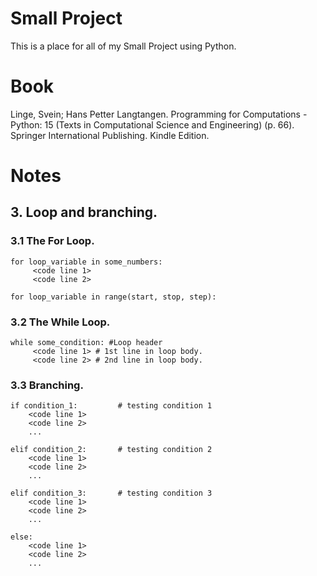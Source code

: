 # Small Project
This is a place for all of my Small Project using Python.

# Book
Linge, Svein; Hans Petter Langtangen. Programming for Computations - Python: 15 (Texts in Computational Science and Engineering) (p. 66). Springer International Publishing. Kindle Edition.

# Notes
## 3. Loop and branching.
### 3.1 The For Loop.
```
for loop_variable in some_numbers:
     <code line 1>
     <code line 2>
```

```
for loop_variable in range(start, stop, step):
```

### 3.2 The While Loop.
```
while some_condition: #Loop header 
     <code line 1> # 1st line in loop body.
     <code line 2> # 2nd line in loop body.
```

### 3.3 Branching.
```
if condition_1:         # testing condition 1
    <code line 1>
    <code line 2>
    ...

elif condition_2:       # testing condition 2
    <code line 1>
    <code line 2>
    ...

elif condition_3:       # testing condition 3
    <code line 1>
    <code line 2>
    ...

else:
    <code line 1>
    <code line 2>
    ...
```
